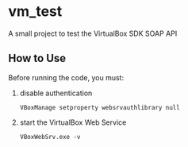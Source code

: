 # vm_test
A small project to test the VirtualBox SDK SOAP API

## How to Use
Before running the code, you must:

1. disable authentication
   ```
   VBoxManage setproperty websrvauthlibrary null
   ```
2. start the VirtualBox Web Service
   ```
   VBoxWebSrv.exe -v
   ```
